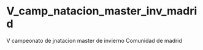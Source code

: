 # V_camp_natacion_master_inv_madrid
V campeonato de jnatacion master de invierno Comunidad de madrid
